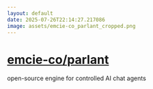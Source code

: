 ```yaml
---
layout: default
date: 2025-07-26T22:14:27.217086
image: assets/emcie-co_parlant_cropped.png
---
```


# [emcie-co/parlant](https://github.com/emcie-co/parlant)

open-source engine for controlled AI chat agents
